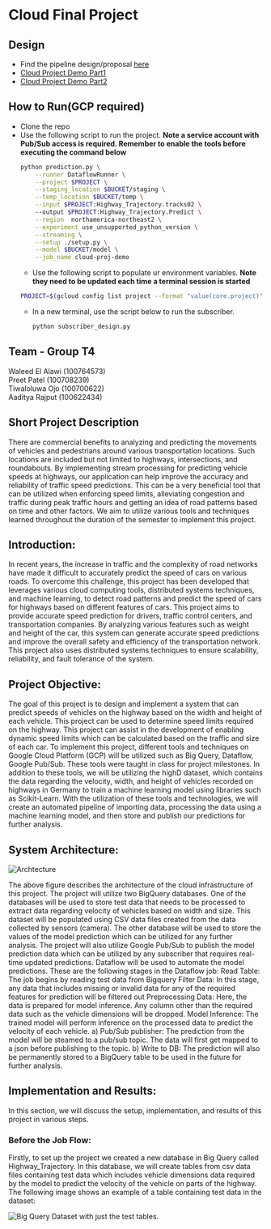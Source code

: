 # Cloud Final Project

## Design
- Find the pipeline design/proposal [here](https://docs.google.com/document/d/1r0pLqDuQMCbqDKsQqahURGHPus3RO9M7zlsiVZ8JRU0/edit?usp=share_link)
- [Cloud Project Demo Part1 ](https://drive.google.com/file/d/1l-yf8NnBPlca9OMT5YqYcd6cTy28LFTg/view?usp=share_link)
- [Cloud Project Demo Part2 ](https://drive.google.com/file/d/1F1JJ9czU8AHLYVgC6FzjNKMN7j64o6xh/view?usp=share_link)


## How to Run(GCP required)
- Clone the repo
- Use the following script to run the project. **Note a service account with Pub/Sub access is required. Remember to enable the tools before executing the command below**
    ```bash
    python prediction.py \
        --runner DataflowRunner \
        --project $PROJECT \
        --staging_location $BUCKET/staging \
        --temp_location $BUCKET/temp \
        --input $PROJECT:Highway_Trajectory.tracks02 \ 
        --output $PROJECT:Highway_Trajectory.Predict \
        --region  northamerica-northeast2 \
        --experiment use_unsupported_python_version \
        --streaming \
        --setup ./setup.py \
        --model $BUCKET/model \
        --job_name cloud-proj-demo
    ```
    - Use the following script to populate ur environment variables. **Note they need to be updated each time a terminal session is started**
    ```bash
    PROJECT=$(gcloud config list project --format "value(core.project)") && BUCKET=gs://$PROJECT-bucket
    ```
    - In a new terminal, use the script below to run the subscriber.
        ```bash
        python subscriber_design.py
        ```

## Team - Group T4
Waleed El Alawi (100764573)<br>
Preet Patel (100708239) <br>
Tiwaloluwa Ojo (100700622)<br>
Aaditya Rajput (100622434)<br>


## Short Project Description
There are commercial benefits to analyzing and predicting the movements of vehicles and pedestrians around various transportation locations. Such locations are included but not limited to highways, intersections, and roundabouts. By implementing stream processing for predicting vehicle speeds at highways, our application can help improve the accuracy and reliability of traffic speed predictions. This can be a very beneficial tool that can be utilized when enforcing speed limits, alleviating congestion and traffic during peak traffic hours and getting an idea of road patterns based on time and other factors. We aim to utilize various tools and techniques learned throughout the duration of the semester to implement this project.

## Introduction:
In recent years, the increase in traffic and the complexity of road networks have made it difficult to accurately predict the speed of cars on various roads. To overcome this challenge, this project has been developed that leverages various cloud computing tools, distributed systems techniques, and machine learning, to detect road patterns and predict the speed of cars for highways based on different features of cars. This project aims to provide accurate speed prediction for drivers, traffic control centers, and transportation companies. By analyzing various features such as weight and height of the car, this system can generate accurate speed predictions and improve the overall safety and efficiency of the transportation network. This project also uses distributed systems techniques to ensure scalability, reliability, and fault tolerance of the system. 

## Project Objective:
The goal of this project is to design and implement a system that can predict speeds of vehicles on the highway based on the width and height of each vehicle. This project can be used to determine speed limits required on the highway. This project can assist in the development of enabling dynamic speed limits which can be calculated based on the traffic and size of each car. To implement this project, different tools and techniques on Google Cloud Platform (GCP) will be utilized such as Big Query, Dataflow, Google Pub/Sub. These tools were taught in class for project milestones. In addition to these tools, we will be utilizing the highD dataset, which contains the data regarding the velocity, width, and height of vehicles recorded on highways in Germany to train a machine learning model using libraries such as Scikit-Learn. With the utilization of these tools and technologies, we will create an automated pipeline of importing data, processing the data using a machine learning model, and then store and publish our predictions for further analysis.

## System Architecture:

![Archtecture](https://github.com/preetpatel87/Cloud-Computing-Project-Group-T4/blob/main/Final%20Project/images/image16.png)

The above figure describes the architecture of the cloud infrastructure of this project. The project will utilize two BigQuery databases. One of the databases will be used to store test data that needs to be processed to extract data regarding velocity of vehicles based on width and size. This dataset will be populated using CSV data files created from the data collected by sensors (camera).  The other database will be used to store the values of the model prediction which can be utilized for any further analysis. The project will also utilize Google Pub/Sub to publish the model prediction data which can be utilized by any subscriber that requires real-time updated predictions. Dataflow will be used to automate the model predictions. These are the following stages in the Dataflow job:
Read Table: The job begins by reading test data from Bigquery
Filter Data: In this stage, any data that includes missing or invalid data for any of the required features for prediction will be filtered out
Preprocessing Data: Here, the data is prepared for model inference. Any column other than the required data such as the vehicle dimensions will be dropped.
Model Inference: The trained model will perform inference on the processed data to predict the velocity of each vehicle.
a) Pub/Sub publisher: The prediction from the model will be steamed to a pub/sub topic. The data will first get mapped to a json before publishing to the topic. 
b) Write to DB: The prediction will also be permanently stored to a BigQuery table to be used in the future for further analysis.


## Implementation and Results:
In this section, we will discuss the setup, implementation, and results of this project in various steps.


### Before the Job Flow:
Firstly, to set up the project we created a new database in Big Query called Highway_Trajectory. In this database, we will create tables from csv data files containing test data which includes vehicle dimensions data required by the model to predict the velocity of the vehicle on parts of the highway. The following image shows an example of a table containing test data in the dataset:

![Big  Query Dataset with just the test tables.]([https://github.com/preetpatel87/Cloud-Computing-Project-Group-T4/blob/main/Final%20Project/images/image16.png](https://github.com/preetpatel87/Cloud-Computing-Project-Group-T4/blob/main/Final%20Project/images/image15.png))
